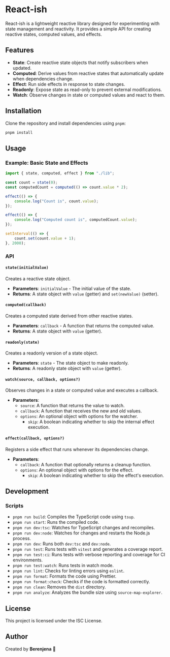 # React-ish

React-ish is a lightweight reactive library designed for experimenting with state management and reactivity. It provides a simple API for creating
reactive states, computed values, and effects.

## Features

- **State**: Create reactive state objects that notify subscribers when updated.
- **Computed**: Derive values from reactive states that automatically update when dependencies change.
- **Effect**: Run side effects in response to state changes.
- **Readonly**: Expose state as read-only to prevent external modifications.
- **Watch**: Observe changes in state or computed values and react to them.

## Installation

Clone the repository and install dependencies using `pnpm`:

```bash
pnpm install
```

## Usage

### Example: Basic State and Effects

```typescript
import { state, computed, effect } from "./lib";

const count = state(0);
const computedCount = computed(() => count.value * 2);

effect(() => {
    console.log("Count is", count.value);
});

effect(() => {
    console.log("Computed count is", computedCount.value);
});

setInterval(() => {
    count.set(count.value + 1);
}, 2000);
```

### API

#### `state(initialValue)`

Creates a reactive state object.

- **Parameters**: `initialValue` - The initial value of the state.
- **Returns**: A state object with `value` (getter) and `set(newValue)` (setter).

#### `computed(callback)`

Creates a computed state derived from other reactive states.

- **Parameters**: `callback` - A function that returns the computed value.
- **Returns**: A state object with `value` (getter).

#### `readonly(state)`

Creates a readonly version of a state object.

- **Parameters**: `state` - The state object to make readonly.
- **Returns**: A readonly state object with `value` (getter).

#### `watch(source, callback, options?)`

Observes changes in a state or computed value and executes a callback.

- **Parameters**:
    - `source`: A function that returns the value to watch.
    - `callback`: A function that receives the new and old values.
    - `options`: An optional object with options for the watcher.
        - `skip`: A boolean indicating whether to skip the internal effect execution.

#### `effect(callback, options?)`

Registers a side effect that runs whenever its dependencies change.

- **Parameters**:
    - `callback`: A function that optionally returns a cleanup function.
    - `options`: An optional object with options for the effect.
        - `skip`: A boolean indicating whether to skip the effect's execution.

## Development

### Scripts

- `pnpm run build`: Compiles the TypeScript code using `tsup`.
- `pnpm run start`: Runs the compiled code.
- `pnpm run dev:tsc`: Watches for TypeScript changes and recompiles.
- `pnpm run dev:node`: Watches for changes and restarts the Node.js process.
- `pnpm run dev`: Runs both `dev:tsc` and `dev:node`.
- `pnpm run test`: Runs tests with `vitest` and generates a coverage report.
- `pnpm run test:ci`: Runs tests with verbose reporting and coverage for CI environments.
- `pnpm run test:watch`: Runs tests in watch mode.
- `pnpm run lint`: Checks for linting errors using `eslint`.
- `pnpm run format`: Formats the code using Prettier.
- `pnpm run format:check`: Checks if the code is formatted correctly.
- `pnpm run clean`: Removes the `dist` directory.
- `pnpm run analyze`: Analyzes the bundle size using `source-map-explorer`.

## License

This project is licensed under the ISC License.

## Author

Created by **Berenjena** 🍆
